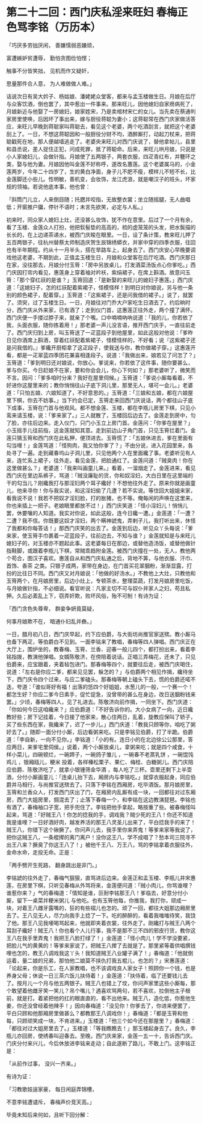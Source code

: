 第二十二回：西门庆私淫来旺妇 春梅正色骂李铭（万历本）
=

「巧厌多劳拙厌闲， 善嫌懦弱恶嫌顽，

富遭嫉妒贫遭辱， 勤怕贪图俭怕悭；

触事不分皆笑拙， 见机而作又疑奸，

思量那件合人意， 为人难做做人难。」

话说次日有吴大妗子、杨姑娘、潘姥姥众堂客，都来与孟玉楼做生日。月娘在后厅与众客饮酒，倒也罢了，其中惹出一件事来。那来旺儿，因他媳妇自家痨病死了，月娘新近与他娶了一房媳妇，娘家姓宋，乃是卖棺材宋仁的女儿。当先卖在蔡通判家房里使唤，后因坏了事出来，嫁与厨役蒋聪为妻小；这蒋聪常在西门庆家做活答应，来旺儿早晚到蒋聪家叫蒋聪去，看见这个老婆，两个吃酒刮言，就把这个老婆刮上了。一日，不想这蒋聪因和一般厨役分财不均，酒醉厮打，动起刀杖来，把蒋聪戳死在地，那人便越墙逃走了。老婆央来旺儿对西门庆说了，替他拿帖儿，县里和县丞说，差人捉住正犯，问成死罪，抵了蒋聪命。后来，来旺儿哄月娘，只说是小人家媳妇儿，会做针指。月娘使了五两银子，两套衣服，四疋青红布，并簪环之类，娶与他为妻。月娘因他叫金莲不好称呼，遂改名蕙莲。这个老婆属马的，小金莲两岁，今年二十四岁了，生的黄白净面，身子儿不肥不瘦，模样儿不短不长，比金莲脚还小些儿。性明敏，善机变，会妆饰，龙江虎浪，就是嘲汉子的班头，坏家规的领袖。若说他底本事，他也曾：

「斜筒门儿立，人来倒目随；托腮并咬指，无故整衣裳；坐立随摇腿，无人曲唱低；开窗推户牖，停针不语时；未言先欲笑，必定与人私。」

初来时，同众家人媳妇上灶，还没甚么妆饰，犹不作在意里。后过了一个月有余，看了玉楼、金莲众人打扮，他把䯼髻垫的高高的，梳的虚笼笼的头发，把水鬓描的长长的，在上边递茶递水，被西门庆睃在眼里。一日，设了条计策，教来旺儿押了五百两银子，往杭州替蔡太师制造庆贺生辰锦绣蟒衣，并家中穿的四季衣服，往回也有半年期程。约从十一月半头，搭在旱路车上，起身去了。西门庆安心早晚要调戏他这老婆，不期到此，正值孟玉楼生日，月娘和众堂客在后厅吃酒。西门庆那日在家，没往那去，月娘分付玉筲：「房中另放桌儿，打发酒菜汤饭点心你爹吃。」西门庆因打帘内看见，惠莲身上穿着袖对衿袄，紫绢裙子，在席上斟酒。故意问玉筲：「那个穿红祆的是谁？」玉筲回道：「是新娶的来旺儿的媳妇子惠莲。」西门庆道：「这媳妇子，怎的红祆配着紫裙子，怪模怪样！到明日对你娘说，另与他一条别的颜色裙子，配着穿。」玉筲道：「这紫裙子，还是问我借的裙子。」说了，就罢了。须臾，过了玉楼生日。一日，月娘往对门乔大户家吃生日酒去了。约后晌时分，西门庆从外来家，已有酒了；走到仪门首，这惠莲正往外走，两个撞了满怀。西门庆便一手搂过脖子来，就亲了个嘴。口中喃喃吶吶说道：「我的儿，你若依了我，头面衣服，随你拣着用！」那老婆一声儿没言语，推开西门庆手，一直往前走了。西门庆归到上房，叫玉筲送了一疋蓝段子到他屋里，如此这般对他说：「爹昨日见你酒席上斟酒，穿着红祆配着紫裙子，怪模怪样的，不好看；说『这紫裙子还是问我借的。』爹纔开厨柜拿了这疋段子，使我送与你，教你做裙子穿。」这惠莲开看，都是一疋翠蓝四季团花兼喜相逢段子。说道：「我做出来，娘若见了问怎了？」玉筲道：「爹到明日还对娘说，你放心。爹说来，你若依了这件事，随你要甚么，爹与你买。今日赶娘不在家，要和你会会儿，你心下何如？」那老婆听了，微笑而不言。因问：「爹多咱时分来？我好在屋里伺候。」玉筲道：「爹说小厮每看着，不好进你这屋里来的；教你悄悄往山子底下洞儿里，那里无人，堪可一会儿。」老婆道：「只怕五娘、六娘知道了，不好意思的。」玉筲道：「三娘和五娘，都在六娘屋里下棋，你去不妨事。」当下约会已定，玉筲走来回西门庆说话，两个都往山子底下成事，玉筲在门首与他观风。都不想金莲、玉楼，都在李瓶儿房里下棋，只见小鸾来请玉楼，说：「爹来家了。」三人就散了，玉楼回后边去了。金莲走到房中，匀了脸，亦往后边来。走入仪门，只门小玉立上房门首。金莲问：「你爹在屋里？」小玉摇手儿往前指，这金莲就知其意。走到前边山子角门首，只见玉筲拦着门。金莲只猜玉筲和西门庆在此私狎，便顶进去。玉筲慌了：「五娘休进去，爹在里面有勾当哩！」金莲骂道：「怪狗肉，我又怕你爹了？」不由分说，进入花园里来，各处寻了一遍。走到藏春坞山子洞儿里，只见他两个人在里面纔了事。老婆听见有人来，连忙系上裙子，往外走。看见金莲，把脸通红了。金莲问道：「贼臭肉！你在这里做甚么？」老婆道：「我来叫画童儿来。」看着，一溜烟走了。金莲进来，看见西门庆在里边系裤子，骂道：「贼没廉耻的货，你和奴淫妇，大白日里在这里端的干的勾当儿？刚纔我打与那淫妇两个耳子纔好！不想他往外走了。原来你就是画童儿，他来寻你！你与我实说，和这淫妇偷了几遭？若不实说。等住回大姐姐来家，看我说不说！我若不把奴才淫妇脸，打的胀猪，也不等。俺每闲的声唤在这里来，你也来插上一把子。老娘眼里都放不过！」西门庆笑道：「怪小淫妇儿！悄悄儿罢，休要嚷的人知道。我实对你说，如此这般，连今日纔一遭。」金莲道：「一遭？二遭？我不信。你既要这奴才淫妇，两个瞒神諕鬼，弄剌子儿，我打听出来，休怪了我都和你每答话！」那西门庆笑的出去了。金莲到后边，听见众丫头每说：「爹来家，使玉筲手巾裹着一疋蓝段子，往前边去，不知与谁？」金莲就知是与来旺儿媳妇子的，对玉楼亦不题起此事。这老婆每日在那边，或替他造汤饭，或替他做针指鞋脚，或跟着李瓶儿下棋，常贼乖趋附金莲。被西门庆撞在一处，无人，教他两个苟合，图汉子喜欢。惠莲自从和西门庆私通之后，背地不筭，与他衣服、汗巾、首饰、香茶 之类。只银子成两，家带在身边，在门首买花翠胭粉，渐渐显露，打扮的比往日不同。西门庆又对月娘说：「他做的好汤水。」不教他上大灶，只教他和玉筲两个，在月娘房里，后边小灶上，专顿茶水，整理菜蔬，打发月娘房里吃饭，与月娘做针指，不必细说。看官听说：凡家主切不可与奴仆并家人之妇，苟且私狎。久后必紊乱上下，窃弄奸欺，败坏风俗，殆不可制！有诗为证：

「西门贪色失尊卑， 群妾争妍竟莫疑，

何事月娘欺不在， 暗通仆妇乱并彝。」

一日，腊月初八日，西门庆早起，约下应伯爵，与大街坊尚推官家送殡。教小厮马也备下两疋，等伯爵白不见到。一面李铭来了教唱，春梅等四人弹唱。西门庆正在大厅上，围炉坐的，教春梅、玉筲、兰香、迎春一般儿四个，都打扮出来，看着李铭指拨，教演他弹唱。女婿陈敬济，在傍陪着说话。正唱三弄梅花，还未了，只见伯爵来，应宝跟着，夹着毡包进门。那春梅等四个，就要往后走，被西门庆喝住，说道：「左右是你应二爹，都来见见罢，躲怎的？」与伯爵两个相见作揖，纔待坐下，西门庆令四个过来，与应二爹磕头。那春梅等朝上磕头下去，慌的伯爵还喏不迭，夸道：「谁似哥好有福！出落的恁四个好姐姐，水葱儿的一般，一个赛一个！都怎生好？你应二爹今日素手，促忙促急，没曾带的甚么在身边，改日送胭粉钱来罢。」少顷，春梅等四人，见了礼进去。陈敬济向前作揖，一同坐下。西门庆道：「你如何今日这咱纔来？」应伯爵道：「不好告诉你的。大小女病了一向，近日纔教好些；房下记挂着，今日接了他家来，散心住两日，乱着，旋教应保叫了轿子，买了些东西在家，我纔来了，迟了一步儿。」西门庆道：「教我只顾等你，咱吃了粥好去了。」随即一面分付小厮，后边看粥来吃。只是李铭见伯爵，打了半跪。伯爵道：「李自新，一向不见你。」李铭道：「小的有。连日小的在北边徐公公那里，答应两日，来爹宅里伺侯。」说着，两个小厮放桌儿，拿粥来吃；就是四个咸食，十样小菜儿，四碗顿烂，一碗蹄子，一碗鸽子雏儿 ，一碗春不老蒸乳饼 ，一碗馄饨鸡儿 ，银厢瓯儿，粳米 投着，各样榛松栗子、果仁、梅桂、白糖粥儿。西门庆陪应伯爵、陈敬济吃了，就拿小银锺筛金华酒 ，每人吃了三杯。壶里还剩下上半壶酒，分付小厮画童儿：「连桌儿抬下去，厢房内与李铭吃。」就穿衣服起身，同应伯爵并马相行，与尚推官送殡去了。只落下李铭在西厢房，吃毕酒饭。那月娘房里，玉筲和兰香众人，打发西门庆出了门，在厢房内乱厮有成一块，一回都往对过东厢房，西门大姐房里，掴混去了；止落下春梅一个，和李铭在这边教演琵琶。李铭也有酒了，春梅袖口子宽，把手兜住了。李铭把他手拿起，略按重了些。被春梅怪叫起来，骂道：「好贼王八！你怎的捻我的手，调戏我？贼少死的王八！你还不知道我是谁哩？一日好酒好肉，越发养活的那王八灵圣儿出来了，平白捻我手的来了！贼王八，你错下这个锹撅了。你问声儿去，我手里你来弄鬼！等爹来家等我说了，把你这贼王八，一条棍撵的离门离户！没你这王八，学不成唱了？愁本司三院寻不出王八来？撅臭了你这王八了！」被他千王八、万王八，骂的李铭拿着衣服往外，金命水命，走投无命。正是：

「两手劈开生死路， 翻身跳出是非门。」

李铭諕的往外走了，春梅气狠狠，直骂进后边来。金莲正和孟玉楼、李瓶儿并宋惠莲，在房里下棋，只听见春梅从外骂将来，金莲便问道：「贼小肉儿，你骂谁哩？谁惹你来？」气的春梅道：「情知是谁，叵耐李铭那王八！爹临去，好意分付小厮，留下一桌菜并粳米粥儿 与他吃。也有玉筲他每，你推我，我打你，顽成一块，对着王八雌牙露嘴的，狂的有些褶儿也怎的。顽了一回，都往大姐那边厢房里去了。王八见无人，尽力向我手上捻了一下。吃的醉醉的，看着我嗤嗤待笑，我饶了他。那王八见我喓喝骂起来，他就即夹着衣裳，往外走了。刚纔打与贼王八两个耳刮子纔好！贼王八！你也看个人儿行事，我不是那不三不四的邪皮行货，教你这王八在我手里弄鬼！我把王八脸打绿了！」金莲道：「怪小肉儿！学不学没要紧，把脸儿气的黄黄的！等爹来家说了，把贼王八撵了去就是了。那里紧等着供唱撰钱哩也怎的，教王八调戏我这丫头！我知道贼王八业罐子满了！」春梅道：「他就倒运着，量二娘的兄弟，那怕他二娘莫不挟仇打我五棍儿，也怎的？」宋惠莲道：「论起来，你是乐工，在人家教唱，也不该调戏良人家女子！照顾你一个钱，也是养身父母；休说一日三茶六饭儿扶侍着！」金莲道：「扶侍着，临了还要钱儿去了。按月儿一个月与他五两银子。贼王八也错上了坟，你问声家里这些小厮每，那个敢望着他雌牙笑一笑儿？吊个嘴儿？遇喜欢骂两句，若不喜欢，拉倒他主子根前，就是打。着紧把他的扛的眼直直的，看不出他来。贼王八，造化低，你惹他生姜，你还没曾经着他辣手！」因向春梅道：「没见你！你爹去了，你进来便罢了，平白只顾和他那厢房里做甚么？都教那王八调戏你！」春梅道：「都是玉筲和他每，只顾顽笑成一块，不肯进来。」玉楼道：「他三个如今还在那屋里？」春梅道：「都往对过大姐房里去了。」玉楼道：「等我瞧瞧去！」那玉楼起身去了。良久，李瓶儿亦回房，使绣春叫迎春去。至晚，西门庆来家，金莲一五一十，告诉西门庆。门庆分付来兴儿，今后休放进李铭来走动；自此遂断了路儿，不敢上门。这李铭正是：

「从前作过事， 没兴一齐来。」

有诗为证：

「习教歌妓逞家豪， 每日闲庭弄锦槽，

不意李铭遭谴斥， 春梅声价竞天高。」

毕竟未知后来何如，且听下回分解：
